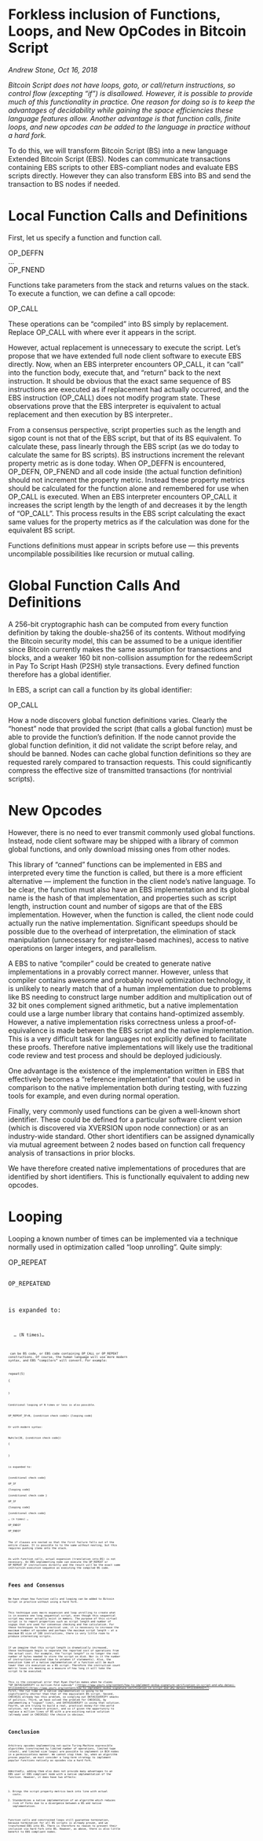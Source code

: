 # Forkless inclusion of Functions, Loops, and New OpCodes in Bitcoin Script

*Andrew Stone, Oct 16, 2018*

*Bitcoin Script does not have loops, goto, or call/return instructions, so control flow (excepting “if”) is disallowed. However, it is possible to provide much of this functionality in practice. One reason for doing so is to keep the advantages of decidability while gaining the space efficiencies these language features allow. Another advantage is that function calls, finite loops, and new opcodes can be added to the language in practice without a hard fork.*

To do this, we will transform Bitcoin Script (BS) into a new language Extended Bitcoin Script (EBS). Nodes can communicate transactions containing EBS scripts to other EBS-compliant nodes and evaluate EBS scripts directly. However they can also transform EBS into BS and send the transaction to BS nodes if needed.

# Local Function Calls and Definitions

First, let us specify a function and function call.

OP_DEFFN <Name>  
… <any code>  
OP_FNEND

Functions take parameters from the stack and returns values on the stack. To execute a function, we can define a call opcode:

OP_CALL <Name>

These operations can be “compiled” into BS simply by replacement. Replace OP_CALL <name> with <any code> where ever it appears in the script.

However, actual replacement is unnecessary to execute the script. Let’s propose that we have extended full node client software to execute EBS directly. Now, when an EBS interpreter encounters OP_CALL, it can “call” into the function body, execute that, and “return” back to the next instruction. It should be obvious that the exact same sequence of BS instructions are executed as if replacement had actually occurred, and the EBS instruction (OP_CALL) does not modify program state. These observations prove that the EBS interpreter is equivalent to actual replacement and then execution by BS interpreter..

From a consensus perspective, script properties such as the length and sigop count is not that of the EBS script, but that of its BS equivalent. To calculate these, pass linearly through the EBS script (as we do today to calculate the same for BS scripts). BS instructions increment the relevant property metric as is done today. When OP_DEFFN is encountered, OP_DEFN, OP_FNEND and all code inside (the actual function definition) should not increment the property metric. Instead these property metrics should be calculated for the function alone and remembered for use when OP_CALL<Name> is executed. When an EBS interpreter encounters OP_CALL<Name> it increases the script length by the length of <any code> and decreases it by the length of “OP_CALL<Name>”. This process results in the EBS script calculating the exact same values for the property metrics as if the calculation was done for the equivalent BS script.

Functions definitions must appear in scripts before use — this prevents uncompilable possibilities like recursion or mutual calling.

# Global Function Calls And Definitions

A 256-bit cryptographic hash can be computed from every function definition by taking the double-sha256 of its contents. Without modifying the Bitcoin security model, this can be assumed to be a unique identifier since Bitcoin currently makes the same assumption for transactions and blocks, and a weaker 160 bit non-collision assumption for the redeemScript in Pay To Script Hash (P2SH) style transactions. Every defined function therefore has a global identifier.

In EBS, a script can call a function by its global identifier:

OP_CALL <Global Name>

How a node discovers global function definitions varies. Clearly the “honest” node that provided the script (that calls a global function) must be able to provide the function’s definition. If the node cannot provide the global function definition, it did not validate the script before relay, and should be banned. Nodes can cache global function definitions so they are requested rarely compared to transaction requests. This could significantly compress the effective size of transmitted transactions (for nontrivial scripts).

# New Opcodes

However, there is no need to ever transmit commonly used global functions. Instead, node client software may be shipped with a library of common global functions, and only download missing ones from other nodes.

This library of “canned” functions can be implemented in EBS and interpreted every time the function is called, but there is a more efficient alternative — implement the function in the client node’s native language. To be clear, the function must also have an EBS implementation and its global name is the hash of that implementation, and properties such as script length, instruction count and number of sigops are that of the EBS implementation. However, when the function is called, the client node could actually run the native implementation. Significant speedups should be possible due to the overhead of interpretation, the elimination of stack manipulation (unnecessary for register-based machines), access to native operations on larger integers, and parallelism.

A EBS to native “compiler” could be created to generate native implementations in a provably correct manner. However, unless that compiler contains awesome and probably novel optimization technology, it is unlikely to nearly match that of a human implementation due to problems like BS needing to construct large number addition and multiplication out of 32 bit ones complement signed arithmetic, but a native implementation could use a large number library that contains hand-optimized assembly. However, a native implementation risks correctness unless a proof-of-equivalence is made between the EBS script and the native implementation. This is a very difficult task for languages not explicitly defined to facilitate these proofs. Therefore native implementations will likely use the traditional code review and test process and should be deployed judiciously.

One advantage is the existence of the implementation written in EBS that effectively becomes a “reference implementation” that could be used in comparison to the native implementation both during testing, with fuzzing tools for example, and even during normal operation.

Finally, very commonly used functions can be given a well-known short identifier. These could be defined for a particular software client version (which is discovered via XVERSION upon node connection) or as an industry-wide standard. Other short identifiers can be assigned dynamically via mutual agreement between 2 nodes based on function call frequency analysis of transactions in prior blocks.

We have therefore created native implementations of procedures that are identified by short identifiers. This is functionally equivalent to adding new opcodes.

# Looping

Looping a known number of times can be implemented via a technique normally used in optimization called “loop unrolling”. Quite simply:

OP_REPEAT<N>  
  <code>  
OP_REPEATEND

is expanded to:

<code> <code> … (N times)… <code>

<code> can be BS code, or EBS code containing OP_CALL or OP_REPEAT constructions. Of course, the human language will use more modern syntax, and EBS “compilers” will convert. For example:

repeat(5)  
{  
    <code>  
}

Conditional looping of N times or less is also possible.

OP_REPEAT_IF<N, {condition check code}> {looping code}

Or with modern syntax:

Nwhile(20, {condition check code})  
{  
    <looping code>  
}

is expanded to:

{conditional check code}  
OP_IF  
  {looping code}  
  {conditional check code }  
  OP_IF  
    {looping code}  
    {conditional check code}  
    … (n times) …  
  OP_ENDIF  
OP_ENDIF

The if clauses are nested so that the first failure falls out of the entire clause. It is possible to to the same without nesting, but this requires pushing items onto the stack.

As with function calls, actual expansion (translation into BS) is not necessary. An EBS implementing node can execute the OP_REPEAT or OP_REPEAT_IF instructions directly and the result will be the exact same instruction execution sequence as executing the compiled BS code.

# Fees and Consensus

We have shown how function calls and looping can be added to Bitcoin Script in practice without using a hard fork.

This technique uses macro expansion and loop unrolling to create what is in essence one long sequential script, even though this sequential script may never actually exist in memory. The purpose of this virtual script is to report properties such as script length and number of sigops that are used for consensus checking and fee calculation. For these techniques to have practical use, it is necessary to increase the maximum number of opcodes and perhaps the maximum script length — at a maximum BS size of 100 instructions, there is very little room to produce interesting scripts.

If we imagine that this script length is dramatically increased, these techniques begin to separate the reported cost of operations from the actual cost. For example, the “script length” is no longer the real number of bytes needed to store the script on disk. Nor is it the number of instructions executed (due to untaken if statements). Also, the execution time of a native implementation of a function will be much lower than its execution as a BS script. Therefore the instruction count metric loses its meaning as a measure of how long it will take the script to be executed.

This is the conceptual error that Ryan Charles makes when he claims “OP_DATASIGVERIFY is million-fold subsidy” ([https://www.yours.org/content/how-to-implement-ecdsa-signature-verification-in-script-and-why-datasi-9f113344542f](https://www.yours.org/content/how-to-implement-ecdsa-signature-verification-in-script-and-why-datasi-9f113344542f)). First, the run time of a native implementation is going to be significantly shorter than that of the equivalent BS script. Second, CHECKSIG already has this problem, so singling out DATASIGVERIFY smacks of politics. Third, we have solved the problem for CHECKSIG, by implementing a “sigops” limit, and DATASIGVERIFY is using that solution. Fourth, we are trying to build a real, practical money-for-the-world solution, not a research project, and so if given the opportunity to replace a million lines of BS with a pre-existing native solution (already used in CHECKSIG) the choice is obvious.

# Conclusion

Arbitrary opcodes implementing not-quite Turing Machine expressible algorithms (constrained by limited number of operations, limited tape (stack), and limited size loops) are possible to implement in BCH nodes in a permissionless manner. We cannot stop them. So, when an algorithm proves popular, we must consider a long-term strategy to implement popular functions natively as opcodes via a hard fork.

Admittedly, adding them also does not provide many advantages to an EBS user or EBS compliant node with a native implementation of the function. However, it does have two effects:

1.  Brings the script property metrics back into line with actual costs.
2.  Standardizes a native implementation of an algorithm which reduces risk of forks due to a divergence between a BS and native implementation.

Function calls and constrained loops still guarantee termination, because termination for all BS scripts is already proven, and we transformed EBS into BS. There is therefore no reason to prevent their inclusion via hard fork into BS. However, as above, there is also little benefit to EBS compliant nodes.
